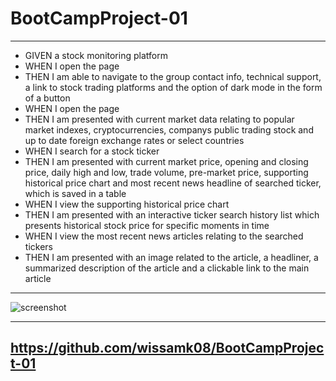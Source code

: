 # BootCampProject-01
---
* GIVEN a stock monitoring platform
* WHEN I open the page
* THEN I am able to navigate to the group contact info, technical support, a link to stock trading platforms and the option of dark mode in the form of a button
* WHEN I open the page
* THEN I am presented with current market data relating to popular market indexes, cryptocurrencies, companys public trading stock and up to date foreign exchange rates or select countries 	
* WHEN I search for a stock ticker
* THEN I am presented with current market price, opening and closing price, daily high and low, trade volume, pre-market price, supporting historical price chart and most recent news headline of searched ticker, which is saved in a table
* WHEN I view the supporting historical price chart 
* THEN I am presented with an interactive ticker search history list which presents historical stock price for specific moments in time
* WHEN I view the most recent news articles relating to the searched tickers
* THEN I am presented with an image related to the article, a headliner, a summarized description of the article and a clickable link to the main article
---

![screenshot](https://scontent.fphx1-2.fna.fbcdn.net/v/t39.30808-6/s960x960/271190379_10227800217451156_1333322156268823638_n.jpg?_nc_cat=101&ccb=1-5&_nc_sid=730e14&_nc_ohc=UJas0TA0LOsAX-IiHER&_nc_ht=scontent.fphx1-2.fna&oh=00_AT_Z-rshKVn6QuLTgt0ymIOljpVHiwLKDNYK70Inbb4I6Q&oe=61D8D237)

---
## https://github.com/wissamk08/BootCampProject-01